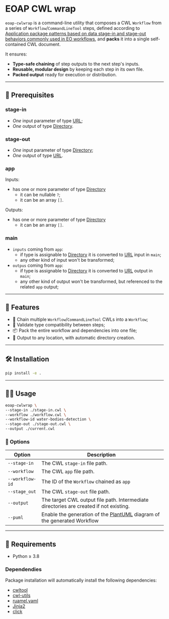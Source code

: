 # EOAP CWL wrap

`eoap-cwlwrap` is a command-line utility that composes a CWL `Workflow` from a series of `Workflow`/`CommandLineTool` steps, defined according to [Application package patterns based on data stage-in and stage-out behaviors commonly used in EO workflows](https://github.com/eoap/application-package-patterns), and **packs** it into a single self-contained CWL document.

It ensures:
- **Type-safe chaining** of step outputs to the next step's inputs.
- **Reusable, modular design** by keeping each step in its own file.
- **Packed output** ready for execution or distribution.

---

## 🧠 Prerequisites

### stage-in

- _One_ input parameter of type [URL](https://raw.githubusercontent.com/eoap/schemas/main/url.yaml);
- _One_ output of type [Directory](https://www.commonwl.org/v1.0/CommandLineTool.html#Directory).

### stage-out 

- _One_ input parameter of type [Directory](https://www.commonwl.org/v1.0/CommandLineTool.html#Directory);
- _One_ output of type [URL](https://raw.githubusercontent.com/eoap/schemas/main/url.yaml).

### app

Inputs:

- has one or more parameter of type [Directory](https://www.commonwl.org/v1.0/CommandLineTool.html#Directory)
  * it can be nullable `?`;
  * it can be an array `[]`.

Outputs:

- has one or more parameter of type [Directory](https://www.commonwl.org/v1.0/CommandLineTool.html#Directory)
  * it can be an array `[]`.

### main

- `inputs` coming from `app`:
  * if type is assignable to [Directory](https://www.commonwl.org/v1.0/CommandLineTool.html#Directory) it is converted to [URL](https://raw.githubusercontent.com/eoap/schemas/main/url.yaml) input in `main`;
  * any other kind of input won't be transformed;
- `outpus` coming from `app`:
  * if type is assignable to [Directory](https://www.commonwl.org/v1.0/CommandLineTool.html#Directory) it is converted to [URL](https://raw.githubusercontent.com/eoap/schemas/main/url.yaml) output in `main`;
  * any other kind of output won't be transformed, but referenced to the related `app` output;

---

## 🚀 Features

- 🧱 Chain multiple `Workflow`/`CommandLineTool` CWLs into a `Workflow`;
- 🧪 Validate type compatibility between steps;
- 📦 Pack the entire workflow and dependencies into one file;
- 💾 Output to any location, with automatic directory creation.

---

## 🛠 Installation

```bash
pip install -e .
```

---

## 🧑‍💻 Usage

```bash
eoap-cwlwrap \
--stage-in ./stage-in.cwl \
--workflow ./workflow.cwl \
--workflow-id water-bodies-detection \
--stage-out ./stage-out.cwl \
--output ./current.cwl
```

### 🔧 Options

| Option          | Description                                                                                      |
|-----------------|--------------------------------------------------------------------------------------------------|
| `--stage-in`    | The CWL `stage-in` file path.                                                                    |
| `--workflow`    | The CWL `app` file path.                                                                         |
| `--workflow-id` | The ID of the `Workflow` chained as `app`                                                        |
| `--stage_out`   | The CWL `stage-out` file path.                                                                   |
| `--output`      | The target CWL output file path. Intermediate directories are created if not existing.           |
| `--puml`        | Enable the generation of the [PlantUML](https://plantuml.com/) diagram of the generated Workflow |

---

## 🧠 Requirements

- Python ≥ 3.8

### Dependendies

Package installation will automatically install the following dependencies:

- [cwltool](https://cwltool.readthedocs.io/en/latest/)
- [cwl-utils](https://cwl-utils.readthedocs.io/en/latest/)
- [ruamel.yaml](https://yaml.dev/doc/ruamel.yaml/)
- [Jinja2](https://jinja.palletsprojects.com/en/stable/)
- [click](https://click.palletsprojects.com/en/stable/)
